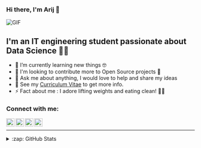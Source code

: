 ### Hi there, I'm Arij 👋

<img alt="GIF" src="https://media.giphy.com/media/h408T6Y5GfmXBKW62l/giphy.gif" />

## I'm an IT engineering student passionate about Data Science :woman_technologist: 

- 🌱 I’m currently learning new things :nerd_face:
- 🥅 I'm looking to contribute more to Open Source projects :thought_balloon:
- 💬 Ask me about anything, I would love to help and share my ideas 
- 📝 See my [Curriculum Vitae](https://drive.google.com/file/d/1hFs7w-wPgleCnZtSvr19jgeEAfBAo50c/view?usp=sharing) to get more info.
- ⚡ Fact about me : I adore lifting weights and eating clean! :weight_lifting_woman: 



### Connect with me:

[<img align="left" alt="ArijZouaoui | LinkedIn" width="22px" src="https://cdn.jsdelivr.net/npm/simple-icons@v3/icons/linkedin.svg" />][linkedin]
[<img align="left" alt="ArijZouaoui | Kaggle" width="22px" src="https://cdn.jsdelivr.net/npm/simple-icons@v3/icons/kaggle.svg" />][kaggle]
[<img align="left" alt="ArijZouaoui | Facebook" width="22px" src="https://cdn.jsdelivr.net/npm/simple-icons@v3/icons/facebook.svg" />][facebook]
[<img align="left" alt="ArijZouaoui | Instagram" width="22px" src="https://cdn.jsdelivr.net/npm/simple-icons@v3/icons/instagram.svg" />][instagram]
<br />


---



<details>
  <summary>:zap: GitHub Stats</summary>

 <img align="left" alt="ArijZouaoui's GitHub Stats" src="https://github-readme-stats.vercel.app/api?username=ArijZouaoui&show_icons=true&hide_border=true&theme=tokyonight&hide=prs,issues,contribs" />

</details>


[linkedin]: https://www.linkedin.com/in/arij-zouaoui/
[kaggle]: https://www.kaggle.com/arijzou
[facebook]: https://www.facebook.com/arij.zouaoui2/
[instagram]: https://www.instagram.com/arij_zouaoui/
